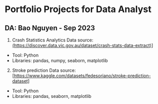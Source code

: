 # Portfolio Projects for Data Analyst

DA: Bao Nguyen - Sep 2023
--- 
1. Crash Statistics Analytics 
Data source: [(https://discover.data.vic.gov.au/dataset/crash-stats-data-extract)](https://discover.data.vic.gov.au/dataset/crash-stats-data-extract)]
- Tool: Python
- Libraries: pandas, numpy, seaborn, matplotlib

2. Stroke prediction
Data source: [https://www.kaggle.com/datasets/fedesoriano/stroke-prediction-dataset]
- Tool: Python
- Libraries: pandas, seaborn, matplotlib
